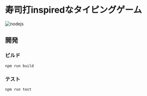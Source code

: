 # 寿司打inspiredなタイピングゲーム

![nodejs](https://github.com/ti-aiuto/debada/actions/workflows/node.js.yml/badge.svg?branch=main)

## 開発

### ビルド

```
npm run build
```

### テスト

```
npm run test
```
